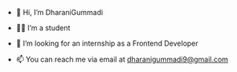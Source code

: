 - 👋 Hi, I’m DharaniGummadi
- 👩‍🎓 I’m a student

- 👀 I’m looking for an internship as a Frontend Developer
- 📫 You can reach me via email at dharanigummadi9@gmail.com

<!---
DharaniGummadi/DharaniGummadi is a ✨ special ✨ repository because its `README.md` (this file) appears on your GitHub profile.
You can click the Preview link to take a look at your changes.
--->
